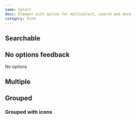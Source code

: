 ```yaml
---
name: Select
desc: Element with option for multiselect, search and more
category: Form
---
```


<base-knobs src="./components.json" name="base-select">
  <base-select>
    <base-option value="Option 1" selected></base-option>
    <base-option value="Option 2"></base-option>
    <base-option value="Option 3"></base-option>
  </base-select>
</base-knobs>

## Searchable

<base-knobs hideTabs src="./components.json" name="base-select">
  <base-select searchable clearable>
    <base-option value="Option 1" selected></base-option>
    <base-option value="Option 2"></base-option>
    <base-option value="Option 3"></base-option>
  </base-select>
</base-knobs>

## No options feedback

<base-knobs hideTabs src="./components.json" name="base-select">
  <base-select searchable clearable>
    <base-option value="Option 1" selected></base-option>
    <div slot="no-options">No options</div>
  </base-select>
</base-knobs>

## Multiple

<base-knobs hideTabs src="./components.json" name="base-select">
  <base-select multiple>
    <base-option value="Option 1" selected></base-option>
    <base-option value="Option 2"></base-option>
    <base-option value="Option 3"></base-option>
  </base-select>
</base-knobs>

## Grouped

<base-knobs hideTabs src="./components.json" name="base-select">
  <base-select>
    <base-optgroup label="Group 1">
      <base-option value="Option 1" selected></base-option>
      <base-option value="Option 2"></base-option>
      <base-option value="Option 3"></base-option>
    </base-optgroup>
    <base-optgroup label="Group 2">
      <base-option value="Option 4" selected></base-option>
      <base-option value="Option 5"></base-option>
      <base-option value="Option 6"></base-option>
    </base-optgroup>
  </base-select>
</base-knobs>

### Grouped with icons

<base-knobs hideTabs src="./components.json" name="base-select">
  <base-select>
    <base-optgroup label="Group 1">
      <ion-icon slot="prepend" name="people-outline"></ion-icon>
      <base-option value="Option 1" selected></base-option>
      <base-option value="Option 2"></base-option>
      <base-option value="Option 3"></base-option>
    </base-optgroup>
    <base-optgroup label="Group 2">
      <ion-icon slot="prepend" name="person-outline"></ion-icon>
      <base-option value="Option 4" selected></base-option>
      <base-option value="Option 5"></base-option>
      <base-option value="Option 6"></base-option>
    </base-optgroup>
  </base-select>
</base-knobs>
